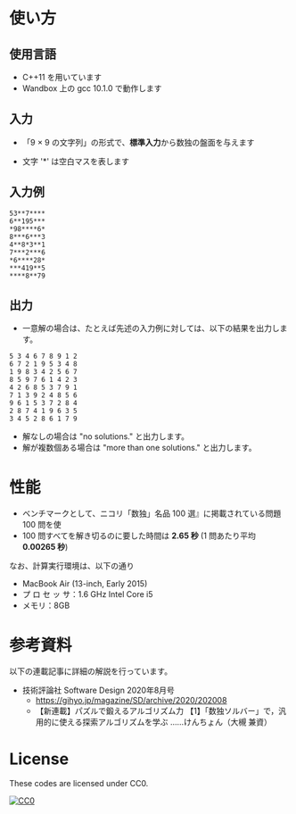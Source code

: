 # 使い方

## 使用言語

- C++11 を用いています
- Wandbox 上の gcc 10.1.0 で動作します



## 入力

- 「9 × 9 の文字列」の形式で、**標準入力**から数独の盤面を与えます

- 文字 '*' は空白マスを表します



## 入力例

```
53**7****
6**195***
*98****6*
8***6***3
4**8*3**1
7***2***6
*6****28*
***419**5
****8**79
```



## 出力

- 一意解の場合は、たとえば先述の入力例に対しては、以下の結果を出力します。

```
5 3 4 6 7 8 9 1 2 
6 7 2 1 9 5 3 4 8 
1 9 8 3 4 2 5 6 7 
8 5 9 7 6 1 4 2 3 
4 2 6 8 5 3 7 9 1 
7 1 3 9 2 4 8 5 6 
9 6 1 5 3 7 2 8 4 
2 8 7 4 1 9 6 3 5 
3 4 5 2 8 6 1 7 9 
```



- 解なしの場合は "no solutions." と出力します。
- 解が複数個ある場合は "more than one solutions." と出力します。



# 性能

- ベンチマークとして、ニコリ「数独」名品 100 選』に掲載されている問題 100 問を使
- 100 問すべてを解き切るのに要した時間は **2.65 秒** (1 問あたり平均 **0.00265 秒**)



なお、計算実行環境は、以下の通り

- MacBook Air (13-inch, Early 2015)
- プ ロ セ ッ サ：1.6 GHz Intel Core i5
- メモリ：8GB



# 参考資料

以下の連載記事に詳細の解説を行っています。

- 技術評論社 Software Design 2020年8月号 
  - https://gihyo.jp/magazine/SD/archive/2020/202008
  - 【新連載】パズルで鍛えるアルゴリズム力
    【1】「数独ソルバー」で，汎用的に使える探索アルゴリズムを学ぶ
    ……けんちょん（大槻 兼資）



# License

These codes are licensed under CC0.

[![CC0](http://i.creativecommons.org/p/zero/1.0/88x31.png "CC0")](http://creativecommons.org/publicdomain/zero/1.0/deed.ja)
